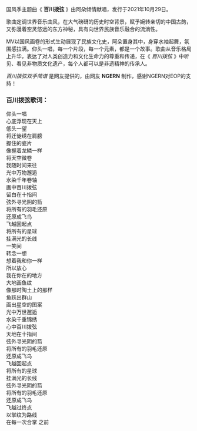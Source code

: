 

国风季主题曲《 **百川拨弦** 》由阿朵倾情献唱，发行于2021年10月29日。

歌曲定调世界音乐曲风，在大气磅礴的历史时空背景，赋予婉转亲切的中国古韵，又弥漫着空灵悠远的东方神秘，具有向世界民族音乐融合的流淌性。

MV以国风画卷的形式生动展现了民族文化史，阿朵置身其中，身穿水袖起舞，氛围感拉满。仰头一唱，每一个片段，每一个元素，都是一个故事。歌曲从音乐格局上升华，表达了对人类创造力和文化生命力的尊重和传递，在《
_百川拨弦_ 》中听见、看见非物质文化遗产，每个人都可以是非遗精神的传承人。

_百川拨弦双手简谱_ 是网友提供的，由网友 **NGERN** 制作，感谢NGERN对EOP的支持！

### 百川拨弦歌词：

仰头一唱  
心底浮现在天上  
低头一望  
将迁徙绣在肩膀  
握住的瓷片  
像握着龙鳞一样  
将天空微卷  
我随时间来往  
光中万物邂逅  
水染千年卷轴  
画中百川拨弦  
留白在十指间  
弦外寻光阴的箭  
将所有的羽毛还原  
还原成飞鸟  
飞越回起点  
将所有的星球  
挂满光的长线  
一笑间  
转念一想  
想着我和你一样  
所以放心  
我在你在的地方  
大地画鱼纹  
像那时陶土上的那样  
鱼跃出群山  
画出星空的图案  
光中万世邂逅  
水染千重锦绣  
心中百川拨弦  
天地在十指间  
弦外寻光阴的箭  
将所有的羽毛还原  
还原成飞鸟  
飞越回起点  
将所有的星球  
挂满光的长线  
弦外寻光阴的箭  
将所有的羽毛还原  
还原成飞鸟  
飞越过终点  
以掌纹为路线  
在每一次合掌 之前

